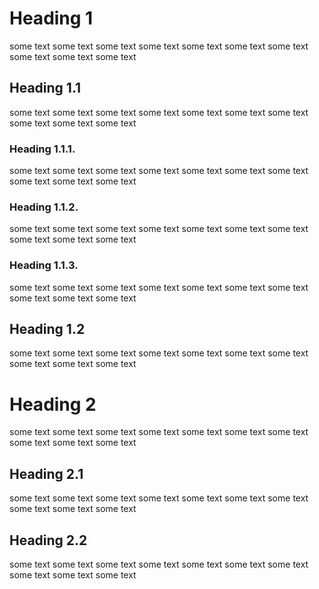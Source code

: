 

# Heading 1
some text
some text
some text
some text
some text
some text
some text
some text
some text
some text

## Heading 1.1
some text
some text
some text
some text
some text
some text
some text
some text
some text
some text

### Heading 1.1.1.
some text
some text
some text
some text
some text
some text
some text
some text
some text
some text

### Heading 1.1.2.
some text
some text
some text
some text
some text
some text
some text
some text
some text
some text

### Heading 1.1.3.
some text
some text
some text
some text
some text
some text
some text
some text
some text
some text

## Heading 1.2
some text
some text
some text
some text
some text
some text
some text
some text
some text
some text

# Heading 2
some text
some text
some text
some text
some text
some text
some text
some text
some text
some text

## Heading 2.1
some text
some text
some text
some text
some text
some text
some text
some text
some text
some text

## Heading 2.2
some text
some text
some text
some text
some text
some text
some text
some text
some text
some text

